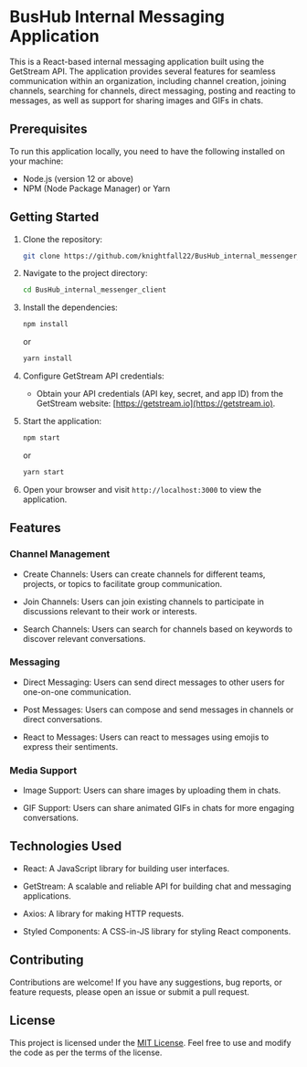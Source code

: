 # BusHub Internal Messaging Application

This is a React-based internal messaging application built using the GetStream API. The application provides several features for seamless communication within an organization, including channel creation, joining channels, searching for channels, direct messaging, posting and reacting to messages, as well as support for sharing images and GIFs in chats.

## Prerequisites

To run this application locally, you need to have the following installed on your machine:

- Node.js (version 12 or above)
- NPM (Node Package Manager) or Yarn

## Getting Started

1. Clone the repository:

   ```bash
   git clone https://github.com/knightfall22/BusHub_internal_messenger_client.git
   ```

2. Navigate to the project directory:

   ```bash
   cd BusHub_internal_messenger_client
   ```

3. Install the dependencies:

   ```bash
   npm install
   ```

   or

   ```bash
   yarn install
   ```

4. Configure GetStream API credentials:

   - Obtain your API credentials (API key, secret, and app ID) from the GetStream website: [https://getstream.io](https://getstream.io).


5. Start the application:

   ```bash
   npm start
   ```

   or

   ```bash
   yarn start
   ```

6. Open your browser and visit `http://localhost:3000` to view the application.

## Features

### Channel Management

- Create Channels: Users can create channels for different teams, projects, or topics to facilitate group communication.

- Join Channels: Users can join existing channels to participate in discussions relevant to their work or interests.

- Search Channels: Users can search for channels based on keywords to discover relevant conversations.

### Messaging

- Direct Messaging: Users can send direct messages to other users for one-on-one communication.

- Post Messages: Users can compose and send messages in channels or direct conversations.

- React to Messages: Users can react to messages using emojis to express their sentiments.

### Media Support

- Image Support: Users can share images by uploading them in chats.

- GIF Support: Users can share animated GIFs in chats for more engaging conversations.

## Technologies Used

- React: A JavaScript library for building user interfaces.

- GetStream: A scalable and reliable API for building chat and messaging applications.

- Axios: A library for making HTTP requests.

- Styled Components: A CSS-in-JS library for styling React components.

## Contributing

Contributions are welcome! If you have any suggestions, bug reports, or feature requests, please open an issue or submit a pull request.

## License

This project is licensed under the [MIT License](https://opensource.org/licenses/MIT). Feel free to use and modify the code as per the terms of the license.
